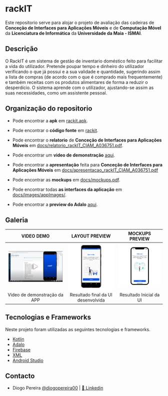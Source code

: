 # rackIT
Este repositorio serve para alojar o projeto de avaliação das cadeiras de **Conceção de Interfaces para Aplicações Móveis** e de **Computação Móvel** da **Licenciatura de Informática** da **Universidade da Maia - ISMAI**.



## Descrição
O RackIT é um sistema de gestão de inventario doméstico feito para facilitar a vida do utilizador. Pretende poupar tempo e dinheiro do utilizador verificando o que já possui e a sua validade e quantidade, sugerindo assim a lista de compras (de acordo com o que é comprado mais frequentemente) e também receitas com os produtos alimentares de forma a reduzir o desperdício. O sistema aprende com o utilizador, ajustando-se assim as suas necessidades, como um assistente pessoal.

## Organização do repositorio
* Pode encontrar a **apk** em [rackit.apk](https://github.com/diogopereira00/RackIT/blob/main/rackit.apk).
* Pode encontrar o **código fonte** em [rackit](https://github.com/diogopereira00/RackIT/tree/main/rackit).
* Pode encontrar o **relatorio**  de **Conceção de Interfaces para Aplicações Móveis** em [docs/relatorio_rackIT_CIAM_A036751.pdf](https://github.com/diogopereira00/RackIT/blob/main/docs/relatorio_rackIT_CIAM_A036751.pdf).
* Pode encontrar um   **video de demonstração** [aqui](https://www.youtube.com/watch?v=iz7Q-Qj05Jg).
* Pode encontrar a **apresentação** feita para **Conceção de Interfaces para Aplicações Móveis** em [docs/apresentacao_rackIT_CIAM_A036751.pdf](https://github.com/diogopereira00/RackIT/blob/main/docs/apresentacao_rackIT_CIAM_A036751.pdf)
* Pode encontrar as **mockups** em [docs/mockups.pdf](https://github.com/diogopereira00/RackIT/blob/main/docs/mokcups.pdf).
* Pode encontrar todas **as interfaces da aplicação** em [docs/images/appImages/](https://github.com/diogopereira00/RackIT/tree/main/docs/images/appImages).

* Pode encontrar a  **preview do Adalo** [aqui](https://previewer.adalo.com/2c0a7795-ff19-4203-890f-a534f801457d).



## Galeria
| VIDEO DEMO | LAYOUT PREVIEW | MOCKUPS PREVIEW |
:-: | :-: | :-: |
[![Video_Preview](https://github.com/diogopereira00/RackIT/blob/main/docs/images/previewvideo.png)](https://www.youtube.com/watch?v=iz7Q-Qj05Jg) | [![APP Layout](https://github.com/diogopereira00/RackIT/blob/main/docs/images/app.gif)](https://github.com/diogopereira00/RackIT/tree/main/docs/images/appImages) |  [![mockups](https://github.com/diogopereira00/RackIT/blob/main/docs/images/mockups.gif)](https://github.com/diogopereira00/RackIT/blob/main/docs/mokcups.pdf)
Video de demonstração da APP | Resultado final da UI desenvolvida | Resultado Inicial da UI

## Tecnologias e Frameworks
Neste projeto foram utilizadas as seguintes tecnologias e frameworks.

* [Kotlin](https://kotlinlang.org/)
* [Adalo](https://www.adalo.com/)
* [Firebase](https://firebase.google.com/)
* [XML](https://www.w3schools.com/xml/)
* [Android Studio](https://developer.android.com/studio)




## Contacto
* Diogo Pereira [@diogopereira00](https://github.com/diogopereira00) | [💼 Linkedin](https://www.linkedin.com/in/diogopereira23/)


